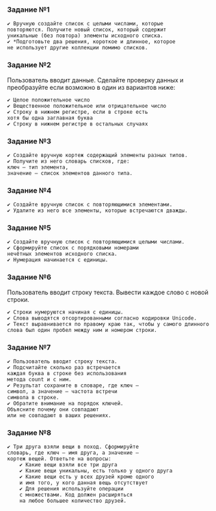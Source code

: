 ### Задание №1
    ✔ Вручную создайте список с целыми числами, которые
    повторяются. Получите новый список, который содержит
    уникальные (без повтора) элементы исходного списка.
    ✔ *Подготовьте два решения, короткое и длинное, которое
    не использует другие коллекции помимо списков.


### Задание №2

Пользователь вводит данные. Сделайте проверку данных
и преобразуйте если возможно в один из вариантов ниже:

    ✔ Целое положительное число
    ✔ Вещественное положительное или отрицательное число
    ✔ Строку в нижнем регистре, если в строке есть
    хотя бы одна заглавная буква
    ✔ Строку в нижнем регистре в остальных случаях

### Задание №3

    ✔ Создайте вручную кортеж содержащий элементы разных типов.
    ✔ Получите из него словарь списков, где:
    ключ — тип элемента,
    значение — список элементов данного типа.

### Задание №4

    ✔ Создайте вручную список с повторяющимися элементами.
    ✔ Удалите из него все элементы, которые встречаются дважды.


### Задание №5

    ✔ Создайте вручную список с повторяющимися целыми числами.
    ✔ Сформируйте список с порядковыми номерами
    нечётных элементов исходного списка.
    ✔ Нумерация начинается с единицы.


### Задание №6

Пользователь вводит строку текста. Вывести каждое слово с новой строки.

    ✔ Строки нумеруются начиная с единицы.
    ✔ Слова выводятся отсортированными согласно кодировки Unicode.
    ✔ Текст выравнивается по правому краю так, чтобы у самого длинного
    слова был один пробел между ним и номером строки.


### Задание №7
    
    ✔ Пользователь вводит строку текста.
    ✔ Подсчитайте сколько раз встречается
    каждая буква в строке без использования
    метода count и с ним.
    ✔ Результат сохраните в словаре, где ключ —
    символ, а значение — частота встречи
    символа в строке.
    ✔ Обратите внимание на порядок ключей.
    Объясните почему они совпадают
    или не совпадают в ваших решениях.


### Задание №8

    ✔ Три друга взяли вещи в поход. Сформируйте
    словарь, где ключ — имя друга, а значение —
    кортеж вещей. Ответьте на вопросы:
        ✔ Какие вещи взяли все три друга
        ✔ Какие вещи уникальны, есть только у одного друга
        ✔ Какие вещи есть у всех друзей кроме одного
        и имя того, у кого данная вещь отсутствует
        ✔ Для решения используйте операции
        с множествами. Код должен расширяться
        на любое большее количество друзей.







